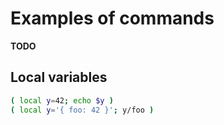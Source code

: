 # Examples of commands

__TODO__

## Local variables

```sh
( local y=42; echo $y )
( local y='{ foo: 42 }'; y/foo )
```
